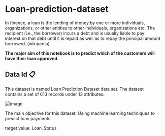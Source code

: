 # Loan-prediction-dataset
In finance, a loan is the lending of money by one or more individuals, organizations, or other entities to other individuals, organizations etc. The recipient (i.e., the borrower) incurs a debt and is usually liable to pay interest on that debt until it is repaid as well as to repay the principal amount borrowed. (wikipedia)

**The major aim of this notebook is to predict which of the customers will have their loan approved.**

## Data Id 📋
This dataset is named Loan Prediction Dataset data set. The dataset contains a set of 613 records under 13 attributes:

![image](https://user-images.githubusercontent.com/67907899/193082596-b0db77e1-72cb-4071-bd05-12edf4f478a1.png)

The main objective for this dataset:
Using machine learning techniques to predict loan payments.

target value: Loan_Status
